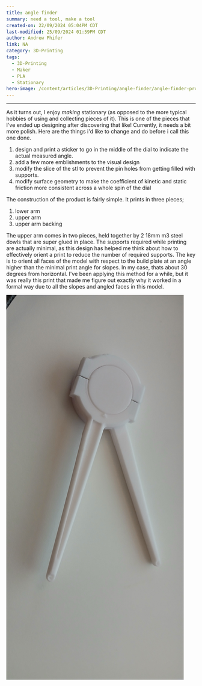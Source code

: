 ```yaml
---
title: angle finder
summary: need a tool, make a tool
created-on: 22/09/2024 05:04PM CDT
last-modified: 25/09/2024 01:59PM CDT
author: Andrew Phifer
link: NA
category: 3D-Printing
tags:
  - 3D-Printing
  - Maker
  - PLA
  - Stationary
hero-image: /content/articles/3D-Printing/angle-finder/angle-finder-prototype.jpg
---
```


----

As it turns out, I enjoy *making* stationary (as opposed to the more typical hobbies of using and collecting pieces of it).  This is one of the pieces that I've ended up designing after discovering that like!  Currently, it needs a bit more polish.  Here are the things i'd like to change and do before i call this one done.

1. design and print a sticker to go in the middle of the dial to indicate the actual measured angle.
2. add a few more emblishments to the visual design
3. modify the slice of the stl to prevent the pin holes from getting filled with supports.
4. modify surface geometry to make the coefficient of kinetic and static friction more consistent across a whole spin of the dial


The construction of the product is fairly simple.  It prints in three pieces;

1. lower arm
2. upper arm 
3. upper arm backing

The upper arm comes in two pieces, held together by 2 18mm m3 steel dowls that are super glued in place.  The supports required while printing are actually minimal, as this design has helped me think about how to effectively orient a print to reduce the number of required supports.  The key is to orient all faces of the model with respect to the build plate at an angle higher than the minimal print angle for slopes.  In my case, thats about 30 degrees from horizontal.  I've been applying this method for a while, but it was really this print that made me figure out exactly why it worked in a formal way due to all the slopes and angled faces in this model.  

![prototype](/content/articles/3D-Printing/angle-finder/angle-finder-prototype.jpg)